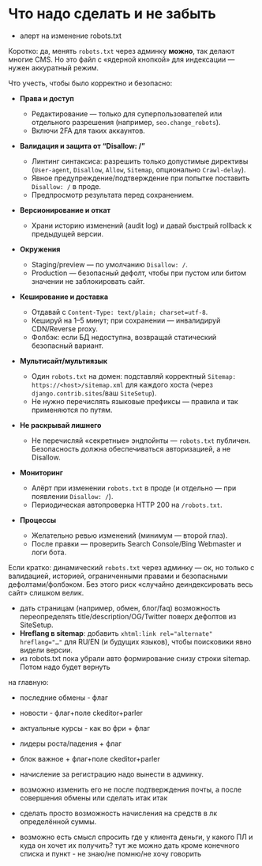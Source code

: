 # Что надо сделать и не забыть

- алерт на изменение robots.txt

Коротко: да, менять `robots.txt` через админку **можно**, так делают многие CMS. Но это файл с «ядерной кнопкой» для индексации — нужен аккуратный режим.

Что учесть, чтобы было корректно и безопасно:

* **Права и доступ**

  * Редактирование — только для суперпользователей или отдельного разрешения (например, `seo.change_robots`).
  * Включи 2FA для таких аккаунтов.

* **Валидация и защита от “Disallow: /”**

  * Линтинг синтаксиса: разрешить только допустимые директивы (`User-agent`, `Disallow`, `Allow`, `Sitemap`, опционально `Crawl-delay`).
  * Явное предупреждение/подтверждение при попытке поставить `Disallow: /` в проде.
  * Предпросмотр результата перед сохранением.

* **Версионирование и откат**

  * Храни историю изменений (audit log) и давай быстрый rollback к предыдущей версии.

* **Окружения**

  * Staging/preview — по умолчанию `Disallow: /`.
  * Production — безопасный дефолт, чтобы при пустом или битом значении не заблокировать сайт.

* **Кеширование и доставка**

  * Отдавай с `Content-Type: text/plain; charset=utf-8`.
  * Кешируй на 1–5 минут; при сохранении — инвалидируй CDN/Reverse proxy.
  * Фолбэк: если БД недоступна, возвращай статический безопасный вариант.

* **Мультисайт/мультиязык**

  * Один `robots.txt` на домен: подставляй корректный `Sitemap: https://<host>/sitemap.xml` для каждого хоста (через `django.contrib.sites`/ваш `SiteSetup`).
  * Не нужно перечислять языковые префиксы — правила и так применяются по путям.

* **Не раскрывай лишнего**

  * Не перечисляй «секретные» эндпойнты — `robots.txt` публичен. Безопасность должна обеспечиваться авторизацией, а не Disallow.

* **Мониторинг**

  * Алёрт при изменении `robots.txt` в проде (и отдельно — при появлении `Disallow: /`).
  * Периодическая автопроверка HTTP 200 на `/robots.txt`.

* **Процессы**

  * Желательно ревью изменений (минимум — второй глаз).
  * После правки — проверить Search Console/Bing Webmaster и логи бота.

Если кратко: динамический `robots.txt` через админку — ок, но только с валидацией, историей, ограниченными правами и безопасными дефолтами/фолбэком. Без этого риск «случайно деиндексировать весь сайт» слишком велик.

- дать страницам (например, обмен, блог/faq) возможность переопределять title/description/OG/Twitter поверх дефолтов из SiteSetup.
-  **Hreflang в sitemap**: добавить `xhtml:link rel="alternate" hreflang="…"` для RU/EN (и будущих языков), чтобы поисковики явно видели версии.
- из robots.txt пока убрали авто формирование снизу строки sitemap. Потом надо будет вернуть


на главную:
- последние обмены - флаг
- новости - флаг+поле ckeditor+parler
- актуальные курсы - как во фри + флаг
- лидеры роста/падения + флаг
- блок важное + флаг+поле ckeditor+parler

- начисление за регистрацию надо вынести в админку.
- возможно изменить его не после подтверждения почты, а после совершения обмены или сделать итак итак
- сделать просто возможность начисления на средств в лк определённой суммы.
- возможно есть смысл спросить где у клиента деньги, у какого ПЛ и куда он хочет их получить? тут же можно дать кроме конечного списка и пункт - не знаю/не помню/не хочу говорить